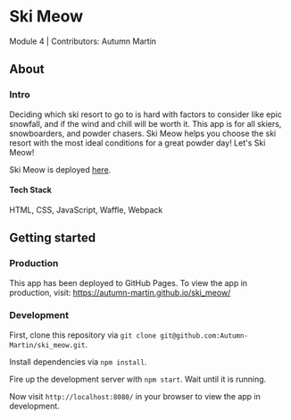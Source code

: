 # Ski Meow
Module 4 | Contributors: Autumn Martin

## About
### Intro
Deciding which ski resort to go to is hard with factors to consider like epic snowfall, and if the wind and chill will be worth it. This app is for all skiers, snowboarders, and powder chasers. Ski Meow helps you choose the ski resort with the most ideal conditions for a great powder day! Let's Ski Meow!

Ski Meow is deployed [here](https://autumn-martin.github.io/ski_meow/).

#### Tech Stack
HTML, CSS, JavaScript, Waffle, Webpack

## Getting started

### Production
This app has been deployed to GitHub Pages. To view the app in production, visit: https://autumn-martin.github.io/ski_meow/

### Development
First, clone this repository via `git clone git@github.com:Autumn-Martin/ski_meow.git`.

Install dependencies via `npm install`.

Fire up the development server with `npm start`. Wait until it is running.

Now visit `http://localhost:8080/` in your browser to view the app
in development.
